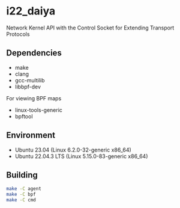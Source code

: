 # i22_daiya
Network Kernel API with the Control Socket for Extending Transport Protocols

## Dependencies
- make
- clang
- gcc-multilib
- libbpf-dev
  
For viewing BPF maps
- linux-tools-generic
- bpftool

## Environment
- Ubuntu 23.04 (Linux 6.2.0-32-generic x86_64)
- Ubuntu 22.04.3 LTS (Linux 5.15.0-83-generic x86_64)

## Building
```sh
make -C agent
make -C bpf
make -C cmd
```
